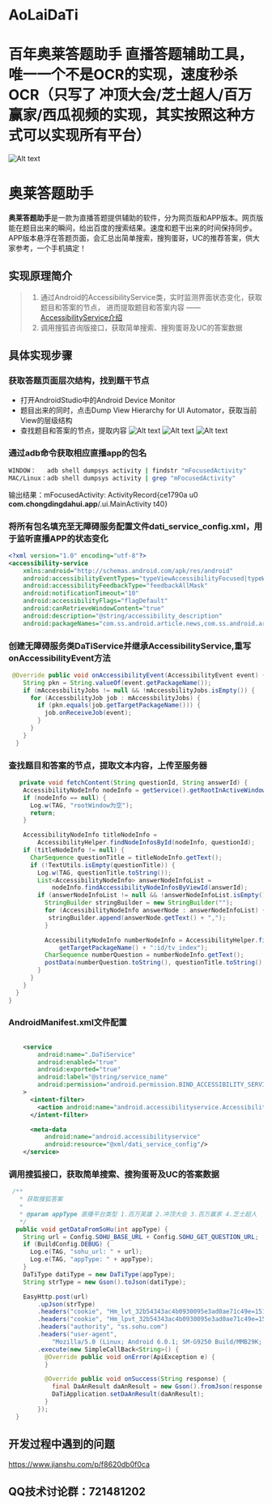 
# AoLaiDaTi
百年奥莱答题助手 直播答题辅助工具，唯一一个不是OCR的实现，速度秒杀OCR（只写了 冲顶大会/芝士超人/百万赢家/西瓜视频的实现，其实按照这种方式可以实现所有平台）
=======
    
![Alt text](./应用截图.jpg)

# 奥莱答题助手
**奥莱答题助手**是一款为直播答题提供辅助的软件，分为网页版和APP版本。网页版能在题目出来的瞬间，给出百度的搜索结果。速度和题干出来的时间保持同步。APP版本悬浮在答题页面，会汇总出简单搜索，搜狗蛋哥，UC的推荐答案，供大家参考，一个手机搞定！
## 实现原理简介

>1. 通过Android的AccessibilityService类，实时监测界面状态变化，获取题目和答案的节点， 进而提取题目和答案内容   —— [AccessibilityService介绍](https://www.jianshu.com/p/4cd8c109cdfb)
>2. 调用搜狐咨询版接口，获取简单搜索、搜狗蛋哥及UC的答案数据
## 具体实现步骤
### 获取答题页面层次结构，找到题干节点
- 打开AndroidStudio中的Android Device Monitor
- 题目出来的同时，点击Dump View Hierarchy for UI Automator，获取当前View的层级结构
- 查找题目和答案的节点，提取内容
![Alt text](./冲顶.png)
![Alt text](./抖音.png)
![Alt text](./花椒.png)

### 通过adb命令获取相应直播app的包名
``` bash
WINDOW：   adb shell dumpsys activity | findstr "mFocusedActivity"
MAC/Linux：adb shell dumpsys activity | grep "mFocusedActivity"
```
输出结果：mFocusedActivity: ActivityRecord{ce1790a u0 **com.chongdingdahui.app**/.ui.MainActivity t40}
### 将所有包名填充至无障碍服务配置文件dati_service_config.xml，用于监听直播APP的状态变化
``` xml
<?xml version="1.0" encoding="utf-8"?>
<accessibility-service
    xmlns:android="http://schemas.android.com/apk/res/android"
    android:accessibilityEventTypes="typeViewAccessibilityFocused|typeWindowStateChanged|typeWindowContentChanged"
    android:accessibilityFeedbackType="feedbackAllMask"
    android:notificationTimeout="10"
    android:accessibilityFlags="flagDefault"
    android:canRetrieveWindowContent="true"
    android:description="@string/accessibility_description"
    android:packageNames="com.ss.android.article.news,com.ss.android.article.video,com.ss.android.ugc.aweme,com.meelive.ingkee,com.inke.trivia,com.chongdingdahui.app,com.huajiao"/>
```
### 创建无障碍服务类DaTiService并继承AccessibilityService,重写onAccessibilityEvent方法

```java
 @Override public void onAccessibilityEvent(AccessibilityEvent event) {
    String pkn = String.valueOf(event.getPackageName());
    if (mAccessbilityJobs != null && !mAccessbilityJobs.isEmpty()) {
      for (AccessbilityJob job : mAccessbilityJobs) {
        if (pkn.equals(job.getTargetPackageName())) {
          job.onReceiveJob(event);
        }
      }
    }
  }
```
### 查找题目和答案的节点，提取文本内容，上传至服务器
```java
   private void fetchContent(String questionId, String answerId) {
    AccessibilityNodeInfo nodeInfo = getService().getRootInActiveWindow();
    if (nodeInfo == null) {
      Log.w(TAG, "rootWindow为空");
      return;
    }

    AccessibilityNodeInfo titleNodeInfo =
        AccessibilityHelper.findNodeInfosById(nodeInfo, questionId);
    if (titleNodeInfo != null) {
      CharSequence questionTitle = titleNodeInfo.getText();
      if (!TextUtils.isEmpty(questionTitle)) {
        Log.w(TAG, questionTitle.toString());
        List<AccessibilityNodeInfo> answerNodeInfoList =
            nodeInfo.findAccessibilityNodeInfosByViewId(answerId);
        if (answerNodeInfoList != null && !answerNodeInfoList.isEmpty()) {
          StringBuilder stringBuilder = new StringBuilder("");
          for (AccessibilityNodeInfo answerNode : answerNodeInfoList) {
           stringBuilder.append(answerNode.getText() + ",");
          }

          AccessibilityNodeInfo numberNodeInfo = AccessibilityHelper.findNodeInfosById(nodeInfo,
              getTargetPackageName() + ":id/tv_index");
          CharSequence numberQuestion = numberNodeInfo.getText();
          postData(numberQuestion.toString(), questionTitle.toString(), stringBuilder.toString());
        }
      }
    }
  }
}
```

### AndroidManifest.xml文件配置
``` xml

    <service
        android:name=".DaTiService"
        android:enabled="true"
        android:exported="true"
        android:label="@string/service_name"
        android:permission="android.permission.BIND_ACCESSIBILITY_SERVICE"
    >
      <intent-filter>
        <action android:name="android.accessibilityservice.AccessibilityService"/>
      </intent-filter>

      <meta-data
          android:name="android.accessibilityservice"
          android:resource="@xml/dati_service_config"/>
    </service>
```
### 调用搜狐接口，获取简单搜索、搜狗蛋哥及UC的答案数据
```java
 /**
   * 获取搜狐答案
   *
   * @param appType 直播平台类型 1.百万英雄 2.冲顶大会 3.百万赢家 4.芝士超人
   */
  public void getDataFromSoHu(int appType) {
    String url = Config.SOHU_BASE_URL + Config.SOHU_GET_QUESTION_URL;
    if (BuildConfig.DEBUG) {
      Log.e(TAG, "sohu_url: " + url);
      Log.e(TAG, "appType: " + appType);
    }
    DaTiType datiType = new DaTiType(appType);
    String strType = new Gson().toJson(datiType);

    EasyHttp.post(url)
        .upJson(strType)
        .headers("cookie", "Hm_lvt_32b54343ac4b0930095e3ad0ae71c49e=1517289158")
        .headers("cookie", "Hm_lpvt_32b54343ac4b0930095e3ad0ae71c49e=1517470944")
        .headers("authority", "ss.sohu.com")
        .headers("user-agent",
            "Mozilla/5.0 (Linux; Android 6.0.1; SM-G9250 Build/MMB29K; wv) AppleWebKit/537.36 (KHTML, like Gecko) Version/4.0 Chrome/55.0.2883.91 Mobile Safari/537.36 androidphone sohuinfonews2_2_11")
        .execute(new SimpleCallBack<String>() {
          @Override public void onError(ApiException e) {
          }

          @Override public void onSuccess(String response) {
            final DaAnResult daAnResult = new Gson().fromJson(response, DaAnResult.class);
            DaTiApplication.setDaAnResult(daAnResult);
          }
        });
  }
```


## 开发过程中遇到的问题
https://www.jianshu.com/p/f8620db0f0ca

## QQ技术讨论群：721481202

